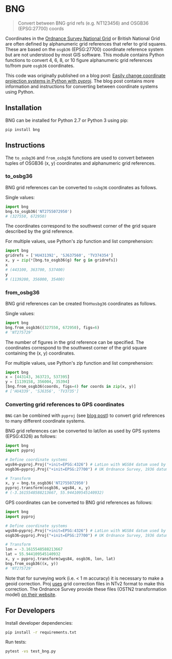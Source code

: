 # BNG

> Convert between BNG grid refs (e.g. NT123456) and OSGB36 (EPSG:27700) coords

Coordinates in the [Ordnance Survey National Grid](https://en.wikipedia.org/wiki/Ordnance_Survey_National_Grid) or British National Grid are often defined by alphanumeric grid references that refer to grid squares.
These are based on the `osgb36` (EPSG:27700) coordinate reference system but are not understood by most GIS software.
This module contains Python functions to convert 4, 6, 8, or 10 figure alphanumeric grid references to/from pure `osgb36` coordinates.

This code was originally published on a blog post: [Easily change coordinate projection systems in Python with pyproj](http://all-geo.org/volcan01010/2012/11/change-coordinates-with-pyproj/).
The blog post contains more information and instructions for converting between coordinate systems using Python.

## Installation

BNG can be installed for Python 2.7 or Python 3 using pip:

```
pip install bng
```

## Instructions

The `to_osbg36` and `from_osbg36` functions are used to convert between tuples of OSGB36 (x, y) coordinates and alphanumeric grid references.

### to_osbg36

BNG grid references can be converted to `osbg36` coordinates as follows.

Single values:

```python
import bng
bng.to_osgb36('NT2755072950')
# (327550, 672950)
```

The coordinates correspond to the southwest corner of the grid square described by the grid reference.

For multiple values, use Python's zip function and list comprehension:

```python
import bng
gridrefs = ['HU431392', 'SJ637560', 'TV374354']
x, y = zip(*[bng.to_osgb36(g) for g in gridrefs])
x
# (443100, 363700, 537400)
y
# (1139200, 356000, 35400)
```

### from_osbg36

BNG grid references can be created from`osbg36` coordinates as follows.

Single values:
```python
import bng
bng.from_osgb36((327550, 672950), figs=6)
# 'NT275729'
```

The number of figures in the grid reference can be specified.
The coordinates correspond to the southwest corner of the grid square containing the (x, y) coordinates.

For multiple values, use Python's zip function and list comprehension:
```python
import bng
x = [443143, 363723, 537395]
y = [1139158, 356004, 35394]
[bng.from_osgb36(coords, figs=4) for coords in zip(x, y)]
# ['HU4339', 'SJ6356', 'TV3735']
```

### Converting grid references to GPS coordinates

`BNG` can be combined with `pyproj` (see [blog post](http://all-geo.org/volcan01010/2012/11/change-coordinates-with-pyproj/)) to convert grid references to many different coordinate systems.

BNG grid references can be converted to lat/lon as used by GPS systems (EPSG:4326) as follows:

```python
import bng
import pyproj

# Define coordinate systems
wgs84=pyproj.Proj("+init=EPSG:4326") # LatLon with WGS84 datum used by GPS units and Google Earth
osgb36=pyproj.Proj("+init=EPSG:27700") # UK Ordnance Survey, 1936 datum

# Transform
x, y = bng.to_osgb36('NT2755072950')
pyproj.transform(osgb36, wgs84, x, y)
# (-3.1615548588213667, 55.944109545140932)
```

GPS coordinates can be converted to BNG grid references as follows:

```python
import bng
import pyproj

# Define coordinate systems
wgs84=pyproj.Proj("+init=EPSG:4326") # LatLon with WGS84 datum used by GPS units and Google Earth
osgb36=pyproj.Proj("+init=EPSG:27700") # UK Ordnance Survey, 1936 datum

# Transform
lon = -3.1615548588213667
lat = 55.944109545140932
x, y = pyproj.transform(wgs84, osgb36, lon, lat)
bng.from_osgb36((x, y))
# 'NT275729'
```

Note that for surveying work (i.e. < 1 m accuracy) it is necessary to make a geoid correction.
Proj [uses](https://proj4.org/resource_files.html) grid correction files in NTv2 format to make this correction.
The Ordnance Survey provide these files (OSTN2 transformation model) [on their website](https://www.ordnancesurvey.co.uk/business-and-government/help-and-support/navigation-technology/os-net/formats-for-developers.html).


## For Developers

Install developer dependencies:

```bash
pip install -r requirements.txt
```

Run tests:

```bash
pytest -vs test_bng.py
```
